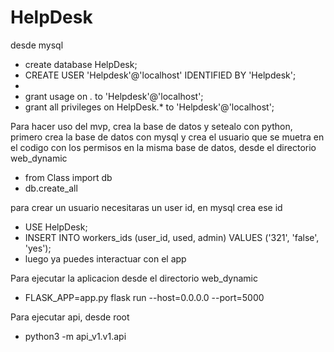 # HelpDesk

desde mysql
- create database HelpDesk;
- CREATE USER 'Helpdesk'@'localhost' IDENTIFIED BY 'Helpdesk';
- 
- grant usage on *.* to 'Helpdesk'@'localhost';
- grant all privileges on HelpDesk.* to 'Helpdesk'@'localhost';

Para hacer uso del mvp, crea la base de datos y setealo con python, primero crea la base de datos con mysql y crea el usuario que se muetra en el codigo con los permisos en la misma base de datos, desde el directorio web_dynamic
- from Class import db
- db.create_all


para crear un usuario necesitaras un user id, en mysql crea ese id
- USE HelpDesk;
- INSERT INTO workers_ids (user_id, used, admin) VALUES ('321', 'false', 'yes');
- luego ya puedes interactuar con el app


Para ejecutar la aplicacion desde el directorio web_dynamic
- FLASK_APP=app.py flask run --host=0.0.0.0 --port=5000

Para ejecutar api, desde root
- python3 -m api_v1.v1.api
